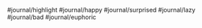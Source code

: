 
#journal/highlight
#journal/happy
#journal/surprised
#journal/lazy 
#journal/bad 
#journal/euphoric 

